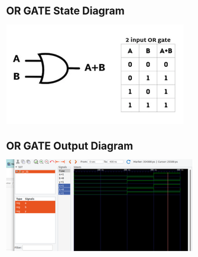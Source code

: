 <h1>OR GATE State Diagram </h1>

<img src="./or_sd.png" alt="or gate state diagram">

<h1>OR GATE Output Diagram </h1>

<img src="./Screenshot from 2024-02-20 22-09-39.png" alt="or gate using gtkwave">
